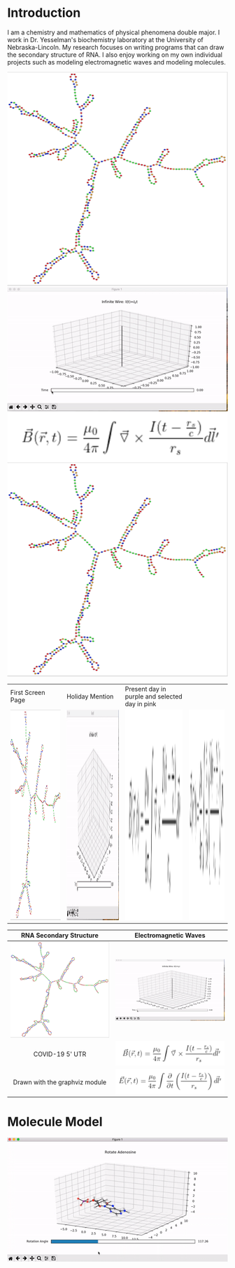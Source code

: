 # Introduction

<p>I am a chemistry and mathematics of physical phenomena double major. I work in Dr. Yesselman's biochemistry laboratory at the University of Nebraska-Lincoln. My research focuses on writing programs that can draw the secondary structure of RNA.  I also enjoy working on my own individual projects such as modeling electromagnetic waves and modeling molecules.<p>

<div class="row">
  <div class="column">
    <img src="https://github.com/abatelaan2/abatelaan2/blob/main/COVID19%205'%20UTR.png">
    <img src="https://github.com/abatelaan2/Electrodynamics-Retarded-Fields/blob/main/Videos/EM%20Field%20Linear%20Current.gif"> <img src="https://github.com/abatelaan2/Electrodynamics-Retarded-Fields/blob/main/Images/B-field_Mathematical_Expression.png">
  </div> 
  <div class="column">
    <img src="https://github.com/abatelaan2/abatelaan2/blob/main/COVID19%205'%20UTR.png">
</div>

<table>
  <tr>
    <td>First Screen Page</td>
     <td>Holiday Mention</td>
     <td>Present day in purple and selected day in pink</td>
  </tr>
  <tr>
    <td><img src="https://github.com/abatelaan2/abatelaan2/blob/main/COVID19%205'%20UTR.png" width=270 height=480></td>
    <td><img src="https://github.com/abatelaan2/Electrodynamics-Retarded-Fields/blob/main/Videos/EM%20Field%20Linear%20Current.gif" width=270 height=480></td>
    <td><img src="https://github.com/abatelaan2/Electrodynamics-Retarded-Fields/blob/main/Images/B-field_Mathematical_Expression.png" width=270 height=480></td>
    <td><img src="https://github.com/abatelaan2/Electrodynamics-Retarded-Fields/blob/main/Images/E-field Mathematical Expression.png" width=270 height=480></td>
  </tr>
 </table>

RNA Secondary Structure             |  Electromagnetic Waves
:-------------------------:|:-------------------------:
<img width="500" alt="Rotate Adenosine" src="https://github.com/abatelaan2/abatelaan2/blob/main/COVID19%205'%20UTR.png">  |  <img width="500" alt="EM Fields Linear Current" src="https://github.com/abatelaan2/Electrodynamics-Retarded-Fields/blob/main/Videos/EM%20Field%20Linear%20Current.gif">
COVID-19 5' UTR|<img width="278" alt="B-field_Mathematical_Expression" src="https://github.com/abatelaan2/Electrodynamics-Retarded-Fields/blob/main/Images/B-field_Mathematical_Expression.png">
Drawn with the graphviz module|<img width="278" alt="E-field_Mathematical_Expression" src="https://github.com/abatelaan2/Electrodynamics-Retarded-Fields/blob/main/Images/E-field Mathematical Expression.png">

# Molecule Model
<img width="1000" alt="Rotate Adenosine" src="https://github.com/abatelaan2/molecule-model/blob/master/rotate_adenosine.gif">
